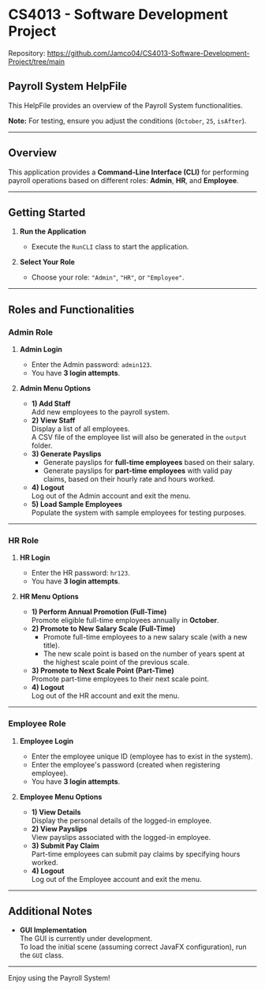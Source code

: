 # CS4013 - Software Development Project

Repository: https://github.com/Jamco04/CS4013-Software-Development-Project/tree/main

## Payroll System HelpFile

This HelpFile provides an overview of the Payroll System functionalities.

**Note:** For testing, ensure you adjust the conditions (`October`, `25`, `isAfter`).

---

## **Overview**

This application provides a **Command-Line Interface (CLI)** for performing payroll operations based on different roles: **Admin**, **HR**, and **Employee**.

---

## **Getting Started**

1. **Run the Application**
   - Execute the `RunCLI` class to start the application.

2. **Select Your Role**
   - Choose your role: `"Admin"`, `"HR"`, or `"Employee"`.

---

## **Roles and Functionalities**

### **Admin Role**

1. **Admin Login**
   - Enter the Admin password: `admin123`.
   - You have **3 login attempts**.

2. **Admin Menu Options**
   - **1) Add Staff**  
     Add new employees to the payroll system.
   - **2) View Staff**  
     Display a list of all employees.  
     A CSV file of the employee list will also be generated in the `output` folder.
   - **3) Generate Payslips**  
     - Generate payslips for **full-time employees** based on their salary.  
     - Generate payslips for **part-time employees** with valid pay claims, based on their hourly rate and hours worked.
   - **4) Logout**  
     Log out of the Admin account and exit the menu.
   - **5) Load Sample Employees**  
     Populate the system with sample employees for testing purposes.

---

### **HR Role**

1. **HR Login**
   - Enter the HR password: `hr123`.
   - You have **3 login attempts**.

2. **HR Menu Options**
   - **1) Perform Annual Promotion (Full-Time)**  
     Promote eligible full-time employees annually in **October**.
   - **2) Promote to New Salary Scale (Full-Time)**  
     - Promote full-time employees to a new salary scale (with a new title).  
     - The new scale point is based on the number of years spent at the highest scale point of the previous scale.
   - **3) Promote to Next Scale Point (Part-Time)**  
     Promote part-time employees to their next scale point.
   - **4) Logout**  
     Log out of the HR account and exit the menu.

---

### **Employee Role**

1. **Employee Login**
   - Enter the employee unique ID (employee has to exist in the system).
   - Enter the employee's password (created when registering employee).
   - You have **3 login attempts**.

2. **Employee Menu Options**
   - **1) View Details**  
     Display the personal details of the logged-in employee.
   - **2) View Payslips**  
     View payslips associated with the logged-in employee.
   - **3) Submit Pay Claim**  
     Part-time employees can submit pay claims by specifying hours worked.
   - **4) Logout**  
     Log out of the Employee account and exit the menu.

---

## **Additional Notes**

- **GUI Implementation**  
  The GUI is currently under development.  
  To load the initial scene (assuming correct JavaFX configuration), run the `GUI` class.

---


Enjoy using the Payroll System!
